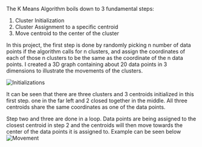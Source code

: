 The K Means Algorithm boils down to 3 fundamental steps:

1. Cluster Initialization
2. Cluster Assignment to a specific centroid
3. Move centroid to the center of the cluster

In this project, the first step is done by randomly picking n number of data points if the algorithm calls for n clusters, and assign the coordinates of each of those n clusters to be the same as the coordinate of the n data points. I created a 3D graph containing about 20 data points in 3 dimensions to illustrate the movements of the clusters.


![Initializations](https://user-images.githubusercontent.com/86145397/196065120-e31e875d-97ef-4a68-9029-a77ea212761d.png)

It can be seen that there are three clusters and 3 centroids initialized in this first step. one in the far left and 2 closed together in the middle. All three centroids share the same coordinates as one of the data points.

Step two and three are done in a loop. Data points are being assigned to the closest centroid in step 2 and the centroids will then move towards the center of the data points it is assigned to. Example can be seen below
![Movement](https://user-images.githubusercontent.com/86145397/196065502-de1cfa40-1a0d-4c2f-979a-a245d8b51c59.png)
